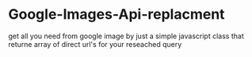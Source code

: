 # Google-Images-Api-replacment
get all you need from google image by just a simple javascript class that returne array of direct url's for your reseached query 

